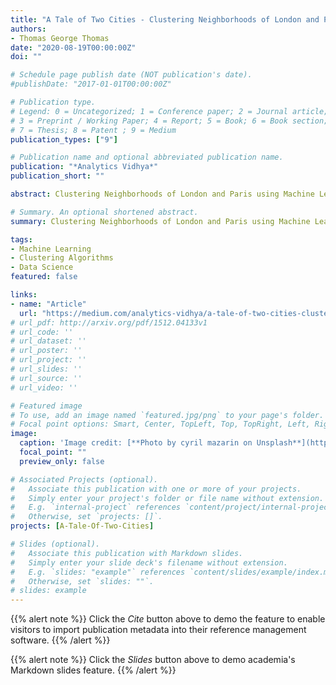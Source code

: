 ```yaml
---
title: "A Tale of Two Cities - Clustering Neighborhoods of London and Paris"
authors:
- Thomas George Thomas
date: "2020-08-19T00:00:00Z"
doi: ""

# Schedule page publish date (NOT publication's date).
#publishDate: "2017-01-01T00:00:00Z"

# Publication type.
# Legend: 0 = Uncategorized; 1 = Conference paper; 2 = Journal article;
# 3 = Preprint / Working Paper; 4 = Report; 5 = Book; 6 = Book section;
# 7 = Thesis; 8 = Patent ; 9 = Medium
publication_types: ["9"]

# Publication name and optional abbreviated publication name.
publication: "*Analytics Vidhya*"
publication_short: ""

abstract: Clustering Neighborhoods of London and Paris using Machine Learning. The algorithm used is K-means. This is the capstone project of the IBM Data Science Professional Certificate.

# Summary. An optional shortened abstract.
summary: Clustering Neighborhoods of London and Paris using Machine Learning

tags:
- Machine Learning
- Clustering Algorithms
- Data Science
featured: false

links:
- name: "Article"
  url: "https://medium.com/analytics-vidhya/a-tale-of-two-cities-clustering-neighborhoods-of-london-and-paris-5328f69cd8b6"
# url_pdf: http://arxiv.org/pdf/1512.04133v1
# url_code: ''
# url_dataset: ''
# url_poster: ''
# url_project: ''
# url_slides: ''
# url_source: ''
# url_video: ''

# Featured image
# To use, add an image named `featured.jpg/png` to your page's folder. 
# Focal point options: Smart, Center, TopLeft, Top, TopRight, Left, Right, BottomLeft, Bottom, BottomRight
image:
  caption: 'Image credit: [**Photo by cyril mazarin on Unsplash**](https://miro.medium.com/max/700/0*ssrm8y8ktM7SaVZV)'
  focal_point: ""
  preview_only: false

# Associated Projects (optional).
#   Associate this publication with one or more of your projects.
#   Simply enter your project's folder or file name without extension.
#   E.g. `internal-project` references `content/project/internal-project/index.md`.
#   Otherwise, set `projects: []`.
projects: [A-Tale-Of-Two-Cities]

# Slides (optional).
#   Associate this publication with Markdown slides.
#   Simply enter your slide deck's filename without extension.
#   E.g. `slides: "example"` references `content/slides/example/index.md`.
#   Otherwise, set `slides: ""`.
# slides: example
---
```


{{% alert note %}}
Click the *Cite* button above to demo the feature to enable visitors to import publication metadata into their reference management software.
{{% /alert %}}

{{% alert note %}}
Click the *Slides* button above to demo academia's Markdown slides feature.
{{% /alert %}}
